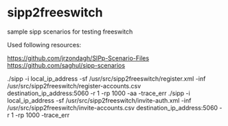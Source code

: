 # sipp2freeswitch
sample sipp scenarios for testing freeswitch

Used following resources:

https://github.com/jrzondagh/SIPp-Scenario-Files
https://github.com/saghul/sipp-scenarios

./sipp -i local_ip_address -sf /usr/src/sipp2freeswitch/register.xml -inf /usr/src/sipp2freeswitch/register-accounts.csv destination_ip_address:5060 -r 1 -rp 1000 -aa -trace_err
./sipp -i local_ip_address -sf /usr/src/sipp2freeswitch/invite-auth.xml -inf /usr/src/sipp2freeswitch/invite-accounts.csv destination_ip_address:5060 -r 1 -rp 1000 -trace_err
